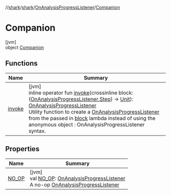 //[shark](../../../../index.md)/[shark](../../index.md)/[OnAnalysisProgressListener](../index.md)/[Companion](index.md)

# Companion

[jvm]\
object [Companion](index.md)

## Functions

| Name | Summary |
|---|---|
| [invoke](invoke.md) | [jvm]<br>inline operator fun [invoke](invoke.md)(crossinline block: ([OnAnalysisProgressListener.Step](../-step/index.md)) -&gt; [Unit](https://kotlinlang.org/api/latest/jvm/stdlib/kotlin/-unit/index.html)): [OnAnalysisProgressListener](../index.md)<br>Utility function to create a [OnAnalysisProgressListener](../index.md) from the passed in [block](invoke.md) lambda instead of using the anonymous object : OnAnalysisProgressListener syntax. |

## Properties

| Name | Summary |
|---|---|
| [NO_OP](-n-o_-o-p.md) | [jvm]<br>val [NO_OP](-n-o_-o-p.md): [OnAnalysisProgressListener](../index.md)<br>A no-op [OnAnalysisProgressListener](../index.md) |
